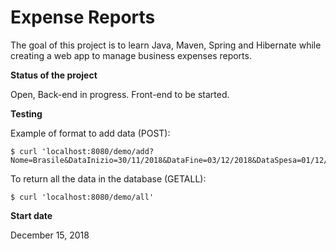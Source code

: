 # Expense Reports

The goal of this project is to learn Java, Maven, Spring and Hibernate while creating a web app to manage business expenses reports.

**Status of the project**

Open, Back-end in progress. Front-end to be started.

**Testing**

Example of format to add data (POST):

```
$ curl 'localhost:8080/demo/add?Nome=Brasile&DataInizio=30/11/2018&DataFine=03/12/2018&DataSpesa=01/12/2018&Descrizione=Cena&Importo=100'
```

To return all the data in the database (GETALL):

```
$ curl 'localhost:8080/demo/all'
```

**Start date**

December 15, 2018
